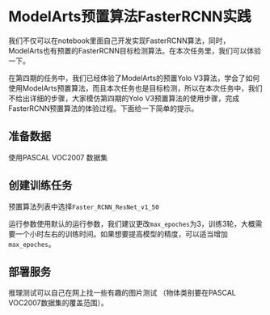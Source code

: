 # ModelArts预置算法FasterRCNN实践

我们不仅可以在notebook里面自己开发实现FasterRCNN算法，同时，ModelArts也有预置的FasterRCNN目标检测算法。在本次任务里，我们可以体验一下。

在第四期的任务中，我们已经体验了ModelArts的预置Yolo V3算法，学会了如何使用ModelArts预置算法，而且本次任务也是目标检测，所以在本次任务中，我们不给出详细的步骤，大家模仿第四期的Yolo V3预置算法的使用步骤，完成FasterRCNN预置算法的体验过程。下面给一下简单的提示。

## 准备数据

使用PASCAL VOC2007 数据集

## 创建训练任务

预置算法列表中选择`Faster_RCNN_ResNet_v1_50 ` 

运行参数使用默认的运行参数，我们建议更改`max_epoches`为3，训练3轮，大概需要一个小时左右的训练时间。如果想要提高模型的精度，可以适当增加`max_epoches`。

## 部署服务

推理测试可以自己在网上找一些有趣的图片测试 （物体类别要在PASCAL VOC2007数据集的覆盖范围）。



